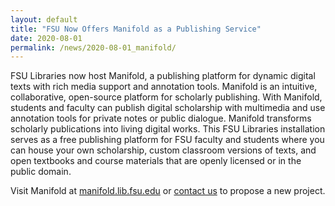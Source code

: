 ```yaml
---
layout: default
title: "FSU Now Offers Manifold as a Publishing Service"
date: 2020-08-01
permalink: /news/2020-08-01_manifold/
---
```


FSU Libraries now host Manifold, a publishing platform for dynamic digital texts with rich media support and annotation tools. Manifold is an intuitive, collaborative, open-source platform for scholarly publishing. With Manifold, students and faculty can publish digital scholarship with multimedia and use annotation tools for private notes or public dialogue. Manifold transforms scholarly publications into living digital works. This FSU Libraries installation serves as a free publishing platform for FSU faculty and students where you can house your own scholarship, custom classroom versions of texts, and open textbooks and course materials that are openly licensed or in the public domain.

Visit Manifold at [manifold.lib.fsu.edu](https://manifold.lib.fsu.edu/) or [contact us](https://www.lib.fsu.edu/DRS/form/contact-us "DRS Proposal Form") to propose a new project.
